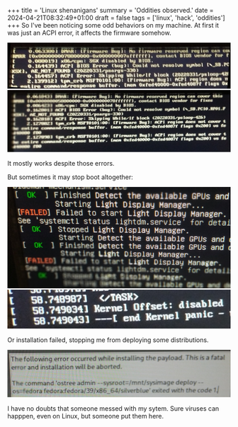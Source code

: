 +++
title = 'Linux shenanigans'
summary = 'Oddities observed.'
date = 2024-04-21T08:32:49+01:00
draft = false
tags = ['linux', 'hack', 'oddities']
+++
So I've been noticing some odd behaviors on my machine.
At first it was just an ACPI error, it affects the firmware somehow.

![ACPI Error](IMG_20240403_165152.jpg)
![ACPI error 2](IMG_20240407_162038.jpg)

It mostly works despite those errors.

But sometimes it may stop boot altogether:

![Lightdm issue](IMG_20240404_230444.jpg)
![Kernel panic](IMG_20240405_192759.jpg)

Or installation failed, stopping me from deploying some distributions.

![Fedora installation fail](IMG_20240408_173422.jpg)

I have no doubts that someone messed with my sytem. Sure viruses can happpen, even on Linux, but someone put them here.
